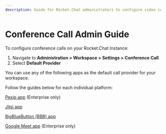 ```yaml
---
description: Guide for Rocket.Chat administrators to configure video conference
---
```


# Conference Call Admin Guide

To configure conference calls on your Rocket.Chat Instance:

1. Navigate to **Administration > Workspace > Settings > Conference Call**&#x20;
2. Select **Default Provider**

You can use any of the following apps as the default call provider for your workspace.&#x20;

Follow the guides below for each individual platform:

[Pexip app](pexip-app.md) (Enterprise only)

[Jitsi app](jitsi-app.md)

[BigBlueButton (BBB) app](bigbluebutton-bbb-app.md)

[Google Meet app](google-meet-app.md) (Enterprise only)

